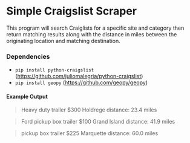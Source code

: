 # Simple Craigslist Scraper

This program will search Craiglists for a specific site and category then return matching results along
with the distance in miles between the originating location and matching destination.

### Dependencies
* `pip install python-craigslist` (https://github.com/juliomalegria/python-craigslist)
* `pip install geopy` (https://github.com/geopy/geopy)

#### Example Output
> Heavy duty trailer $300 Holdrege
> distance: 23.4 miles

> Ford pickup box trailer $100 Grand Island
> distance: 41.9 miles

> pickup box trailer $225 Marquette
> distance: 60.0 miles
